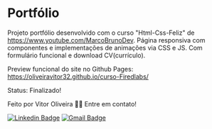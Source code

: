 # Portfólio
Projeto portfólio desenvolvido com o curso "Html-Css-Feliz" de https://www.youtube.com/MarcoBrunoDev.
Página responsiva com componentes e implementações de animações via CSS e JS.
Com formulário funcional e download CV(currículo).

Preview funcional do site no Github Pages: https://oliveiravitor32.github.io/curso-Firedlabs/

Status: Finalizado!


Feito por Vitor Oliveira 👋🏽 Entre em contato!

[![Linkedin Badge](https://img.shields.io/badge/-Thiago-blue?style=flat-square&logo=Linkedin&logoColor=white&link=https://www.linkedin.com/in/vitor-oliveira-27a01525b//)](https://www.linkedin.com/in/vitor-oliveira-27a01525b/) 
[![Gmail Badge](https://img.shields.io/badge/-tgmarinho@gmail.com-c14438?style=flat-square&logo=Gmail&logoColor=white&link=mailto:oliveiravitor327@gmail.com)](mailto:oliveiravitor327@gmail.com)
